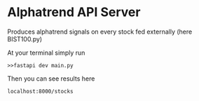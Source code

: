 # Alphatrend API Server
Produces alphatrend signals on every stock fed externally (here BIST100.py)  

At your terminal simply run  

`>>fastapi dev main.py`

Then you can see results here

`localhost:8000/stocks`

